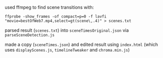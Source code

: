 used ffmpeg to find scene transitions with:

	ffprobe -show_frames -of compact=p=0 -f lavfi "movie=bestOfWeb7.mp4,select=gt(scene\,.4)" > scenes.txt

parsed result (`scenes.txt`) into `sceneTimesOriginal.json` via `parseSceneDetection.js`

made a copy (`sceneTimes.json`) and edited result using `index.html` (which uses `displayScenes.js`, `timelineTweaker` and `chroma.min.js`)
